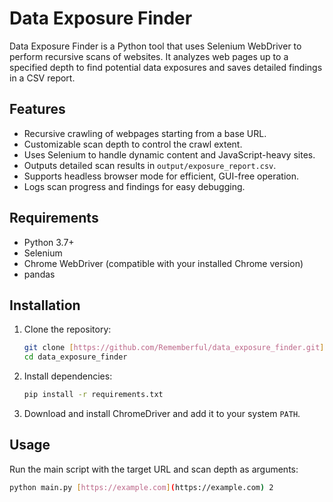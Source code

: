 # Data Exposure Finder

Data Exposure Finder is a Python tool that uses Selenium WebDriver to perform recursive scans of websites.
It analyzes web pages up to a specified depth to find potential data exposures and saves detailed findings in a CSV report.

## Features

- Recursive crawling of webpages starting from a base URL.
- Customizable scan depth to control the crawl extent.
- Uses Selenium to handle dynamic content and JavaScript-heavy sites.
- Outputs detailed scan results in `output/exposure_report.csv`.
- Supports headless browser mode for efficient, GUI-free operation.
- Logs scan progress and findings for easy debugging.

## Requirements

- Python 3.7+
- Selenium
- Chrome WebDriver (compatible with your installed Chrome version)
- pandas

## Installation

1.  Clone the repository:
    ```bash
    git clone [https://github.com/Rememberful/data_exposure_finder.git](https://github.com/Rememberful/data_exposure_finder.git)
    cd data_exposure_finder
    ```
2.  Install dependencies:
    ```bash
    pip install -r requirements.txt
    ```
3.  Download and install ChromeDriver and add it to your system `PATH`.

## Usage

Run the main script with the target URL and scan depth as arguments:

```bash
python main.py [https://example.com](https://example.com) 2
